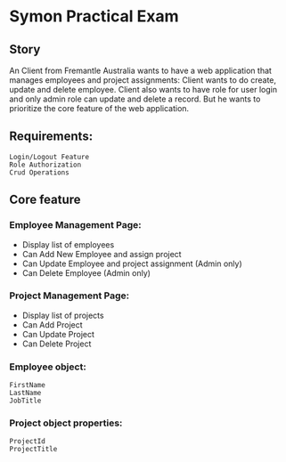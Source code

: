 # Symon Practical Exam

## Story
An Client from Fremantle Australia wants to have a web application that manages employees and project assignments:
Client wants to do create, update and delete employee.
Client also wants to have role for user login and only admin role can update and delete a record.
But he wants to prioritize the core feature of the web application.


## Requirements:
	Login/Logout Feature
	Role Authorization
	Crud Operations

## Core feature
### Employee Management Page:
- Display list of employees
- Can Add New Employee and assign project
- Can Update Employee and project assignment (Admin only)
- Can Delete Employee (Admin only)

### Project Management Page:
- Display list of projects
- Can Add Project
- Can Update Project
- Can Delete Project


### Employee object:
	FirstName
	LastName
	JobTitle

### Project object properties:
	ProjectId
	ProjectTitle
